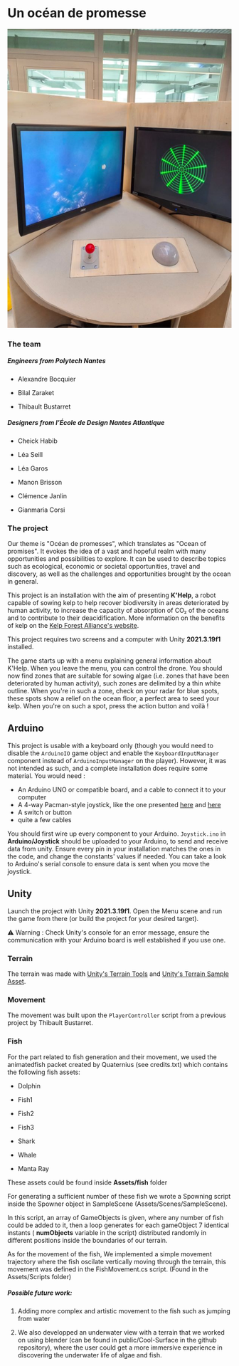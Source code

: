 # Un océan de promesse

![](public/FinaImageICreate.jpg)

### The team

##### Engineers from Polytech Nantes

- Alexandre Bocquier

- Bilal Zaraket

- Thibault Bustarret

##### Designers from l’École de Design Nantes Atlantique

- Cheick Habib

- Léa Seill

- Léa Garos

- Manon Brisson

- Clémence Janlin

- Gianmaria Corsi

### The project

Our theme is "Océan de promesses", which translates as "Ocean of promises". It evokes the idea of a vast and hopeful realm with many opportunities and possibilities to explore. It can be used to describe topics such as ecological, economic or societal opportunities, travel and discovery, as well as the challenges and opportunities brought by the ocean in general.

This project is an installation with the aim of presenting **K'Help**, a robot capable of sowing kelp to help recover biodiversity in areas deteriorated by human activity, to increase the capacity of absorption of CO₂ of the oceans and to contribute to their deacidification. More information on the benefits of kelp on the [Kelp Forest Alliance's website](https://kelpforestalliance.com/).

This project requires two screens and a computer with Unity **2021.3.19f1** installed.

The game starts up with a menu explaining general information about K'Help. When you leave the menu, you can control the drone. You should now find zones that are suitable for sowing algae (i.e. zones that have been deteriorated by human activity), such zones are delimited by a thin white outline. When you're in such a zone, check on your radar for blue spots, these spots show a relief on the ocean floor, a perfect area to seed your kelp. When you're on such a spot, press the action button and voilà !


## Arduino

This project is usable with a keyboard only (though you would need to disable the `ArduinoIO` game object and enable the `KeyboardInputManager` component instead of `ArduinoInputManager` on the player). However, it was not intended as such, and a complete installation does require some material. You would need :
- An Arduino UNO or compatible board, and a cable to connect it to your computer
- A 4-way Pacman-style joystick, like the one presented [here](https://projecthub.arduino.cc/ejshea/b5fc2ef3-2378-48bf-9632-2bbcf9b0a2d0) and [here](https://www.creatroninc.com/product/4-way-arcade-joystick/)
- A switch or button
- quite a few cables

You should first wire up every component to your Arduino. `Joystick.ino` in **Arduino/Joystick** should be uploaded to your Arduino, to send and receive data from unity. Ensure every pin in your installation matches the ones in the code, and change the constants' values if needed. You can take a look to Arduino's serial console to ensure data is sent when you move the joystick.

## Unity

Launch the project with Unity **2021.3.19f1**.
Open the Menu scene and run the game from there (or build the project for your desired target).

⚠️ Warning : Check Unity's console for an error message, ensure the communication with your Arduino board is well established if you use one.

### Terrain

The terrain was made with [Unity's Terrain Tools](https://docs.unity3d.com/Packages/com.unity.terrain-tools@2.0/manual/getting-started-with-terrain-tools.html) and [Unity's Terrain Sample Asset](https://assetstore.unity.com/packages/3d/environments/landscapes/terrain-sample-asset-pack-145808).

### Movement

The movement was built upon the `PlayerController` script from a previous project by Thibault Bustarret.

### Fish

For the part related to fish generation and their movement, we used the animatedfish packet created by Quaternius (see credits.txt) which contains the following fish assets:
- Dolphin

- Fish1

- Fish2

- Fish3

- Shark 

- Whale

- Manta Ray

These assets could be found inside **Assets/fish** folder

For generating a sufficient number of these fish we wrote a Spowning script inside the Spowner object in SampleScene (Assets/Scenes/SampleScene). 

In this script, an array of GameObjects is given, where any number of fish could be added to it, then a loop generates for each gameObject 7 identical instants ( **numObjects** variable in the script) distributed randomly in different positions inside the boundaries of our terrain. 

As for the movement of the fish, We implemented a simple movement trajectory where the fish oscilate vertically moving through the terrain, this movement was defined in the FishMovement.cs script. (Found in the Assets/Scripts folder)

##### Possible future work: 

1. Adding more complex and artistic movement to the fish such as jumping from water

2. We also developped an underwater view with a terrain that we worked on using blender (can be found in public/Cool-Surface in the github repository), where the user could get a more immersive experience in discovering the underwater life of algae and fish.


